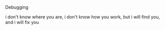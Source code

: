 Debugging

i don't know where you are, i don't know how you work,
but i will find you, and i will fix you